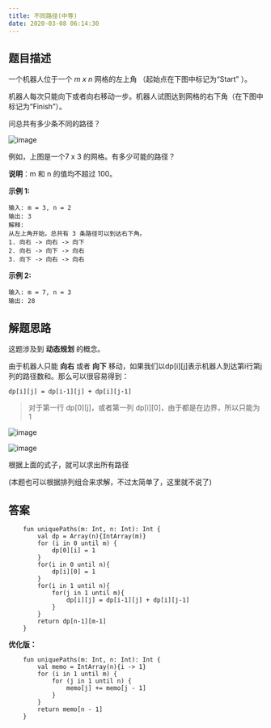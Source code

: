 ```yaml
---
title: 不同路径(中等)
date: 2020-03-08 06:14:30
---
```

## 题目描述

一个机器人位于一个 *m x n* 网格的左上角 （起始点在下图中标记为“Start” ）。

机器人每次只能向下或者向右移动一步。机器人试图达到网格的右下角（在下图中标记为“Finish”）。

问总共有多少条不同的路径？


![image](https://user-images.githubusercontent.com/30992818/72131874-76e5eb80-33b8-11ea-8cb9-a6cc28b18d9a.png)


例如，上图是一个7 x 3 的网格。有多少可能的路径？

**说明**：m 和 n 的值均不超过 100。

**示例 1:**


```
输入: m = 3, n = 2
输出: 3
解释:
从左上角开始，总共有 3 条路径可以到达右下角。
1. 向右 -> 向右 -> 向下
2. 向右 -> 向下 -> 向右
3. 向下 -> 向右 -> 向右
```

**示例 2:**


```
输入: m = 7, n = 3
输出: 28
```

## 解题思路

这题涉及到 **动态规划** 的概念。

由于机器人只能 **向右** 或者 **向下** 移动，如果我们以dp[i][j]表示机器人到达第i行第j列的路径数和。那么可以很容易得到：

    dp[i][j] = dp[i-1][j] + dp[i][j-1]

> 对于第一行 dp[0][j]，或者第一列 dp[i][0]，由于都是在边界，所以只能为 1

![image](https://user-images.githubusercontent.com/30992818/72132900-14dab580-33bb-11ea-98af-a091211702af.png)

![image](https://user-images.githubusercontent.com/30992818/72132916-1e641d80-33bb-11ea-830d-70a5d075890e.png)

根据上面的式子，就可以求出所有路径

(本题也可以根据排列组合来求解，不过太简单了，这里就不说了)

## 答案


```
    fun uniquePaths(m: Int, n: Int): Int {
        val dp = Array(n){IntArray(m)}
        for (i in 0 until m) {
            dp[0][i] = 1
        }
        for(i in 0 until n){
            dp[i][0] = 1
        }
        for(i in 1 until n){
            for(j in 1 until m){
                dp[i][j] = dp[i-1][j] + dp[i][j-1]
            }
        }
        return dp[n-1][m-1]
    }
```

**优化版：**

```
    fun uniquePaths(m: Int, n: Int): Int {
        val memo = IntArray(n){i -> 1}
        for (i in 1 until m) {
            for (j in 1 until n) {
                memo[j] += memo[j - 1]
            }
        }
        return memo[n - 1]
    }
```
